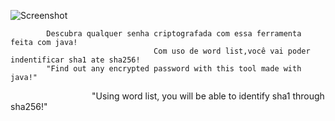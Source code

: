 
![Screenshot](https://uploaddeimagens.com.br/images/002/520/575/original/sha.png?1575070786)
          
            Descubra qualquer senha criptografada com essa ferramenta feita com java!
                                    Com uso de word list,você vai poder indentificar sha1 ate sha256!          
            "Find out any encrypted password with this tool made with java!"
                                 "Using word list, you will be able to identify sha1 through sha256!"
